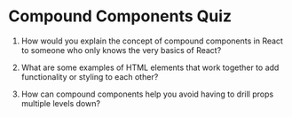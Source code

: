 # Compound Components Quiz

1. How would you explain the concept of compound components in React to someone who
   only knows the very basics of React?



2. What are some examples of HTML elements that work together to add functionality
   or styling to each other?



3. How can compound components help you avoid having to drill props multiple levels
   down?
